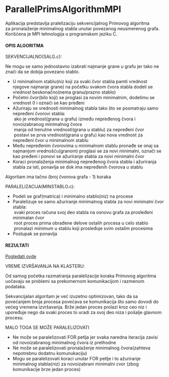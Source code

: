 # ParallelPrimsAlgorithmMPI

Aplikacija predstavlja pralelizaciju sekvencijalnog Primovog algoritma<br/> 
za pronalaženje minimalnog stabla unutar povezanog neusmerenog grafa.
Korišćena je MPI tehnologija u programskom jeziku C.

#### OPIS ALGORITMA
 
SEKVENCIJALNO(SALG.c):

Ne mogu se samo jednostavno izabrati najmanje grane u grafu 
jer tako ne znači da se dobija povezano stablo.

- U minimalnom stablu(niz koji za svaki čvor stabla pamti vrednost njegove najmanje grane) 
na početku svakom čvora stabla dodeli se vrednost beskonačno(nema granu/prazno stablo)
- Početni čvor(bilo koji) se proglasi za novim minimalnim, dodelimu se vrednost 0 i označi se kao pređeni
- Ažuriraju se vrednosti minimalnog stabla tako što se posmatraju samo nepređeni čvorovi stabla:<br/>
&nbsp;ako je vrednost(grana u grafu) između nepređenog čvora i novoizabranog minimalnog čvora<br/>
&nbsp;manja od trenutne vrednosti(grana u stablu) za nepređeni čvor<br/>
&nbsp;postavi se prva vrednost(grana u grafu) kao nova vrednost za nepređeni čvor u minimalnom stablu
- Među nepređenim čvorovima u minimalnom stablu pronađe se onaj sa najmanjom vrednošću(granom)
proglasi se za novi minimalni, označi se kao pređeni i ponovi se ažuriranje stabla za novi minimalni čvor
- Koraci pronalaženja minimalnog nepređenog čvora stabla i ažuriranja stabla za isti, 
ponavlja se dok ima nepređenih čvorova u stablu

Algoritam ima tačno (broj čvorova grafa - 1) koraka


PARALELIZACIJA(MINSTABLO.c):

- Podeli se graf(matrica) i minimalno stablo(niz) na procese
- Paralelizuje se samo ažuriranje minimalnog stabla za novi minimalni čvor stabla:<br/>
&nbsp;svaki proces računa svoj deo stabla na osnovu grafa za prosleđeni minimalan čvor<br/>
&nbsp;root proces prima obrađene delove ostalih procesa u celo stablo<br/>
&nbsp;pronalazi minimum u stablu koji prosleđuje svim ostalim procesima 
- Postupak se ponavlja

#### REZULTATI
[Pogledati ovde](https://github.com/zaricu22/ParallelPrimsAlgorithmMPI/blob/master/Vreme%20izvrs%20na%20klasteru.pdf)

VREME IZVRŠAVANJA NA KLASTERU:

Od samog početka razmatranja paralelizacije koraka Primovog algoritma
uočavaju se problemi sa prekomernom komunikacijom i razmenom podataka.

Sekvancijalan algoritam je već izuzetno optimizovan,
tako da sa povećanjem broja procesa povećava se komunikacija
što samo dovodi do većeg vremena izvršavanja.
Brže jedan proces prolazi kroz ceo niz i upoređuje nego da 
svaki proces to uradi za svoj deo niza i pošalje glavnom procesu.

MALO TOGA SE MOŽE PARALELIZOVATI
- Ne može se paralelizovati FOR petlja 
jer svaka naredna iteracija zavisi od novoizabranog minimalnog čvora iz prethodne
- Ne može se paralelizovati pronalaženje minimalnog čvora(zahteva nepotrebnu dodatnu komunukaciju)
- Mogu se paralelizovati koraci unutar FOR petlje i to ažuriranje minimalnog stabla(niz) za novoizabrani minimalni cvor
(zbog komunikacije brze jedan proces)


